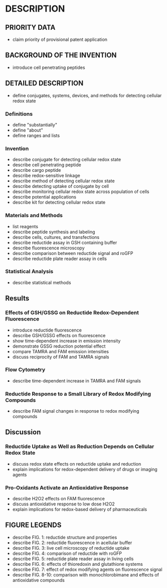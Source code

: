 # DESCRIPTION

## PRIORITY DATA

- claim priority of provisional patent application

## BACKGROUND OF THE INVENTION

- introduce cell penetrating peptides

## DETAILED DESCRIPTION

- define conjugates, systems, devices, and methods for detecting cellular redox state

### Definitions

- define "substantially"
- define "about"
- define ranges and lists

### Invention

- describe conjugate for detecting cellular redox state
- describe cell penetrating peptide
- describe cargo peptide
- describe redox-sensitive linkage
- describe method of detecting cellular redox state
- describe detecting uptake of conjugate by cell
- describe monitoring cellular redox state across population of cells
- describe potential applications
- describe kit for detecting cellular redox state

### Materials and Methods

- list reagents
- describe peptide synthesis and labeling
- describe cells, cultures, and transfections
- describe reductide assay in GSH containing buffer
- describe fluorescence microscopy
- describe comparison between reductide signal and roGFP
- describe reductide plate reader assay in cells

### Statistical Analysis

- describe statistical methods

## Results

### Effects of GSH/GSSG on Reductide Redox-Dependent Fluorescence

- introduce reductide fluorescence
- describe GSH/GSSG effects on fluorescence
- show time-dependent increase in emission intensity
- demonstrate GSSG reduction potential effect
- compare TAMRA and FAM emission intensities
- discuss reciprocity of FAM and TAMRA signals

### Flow Cytometry

- describe time-dependent increase in TAMRA and FAM signals

### Reductide Response to a Small Library of Redox Modifying Compounds

- describe FAM signal changes in response to redox modifying compounds

## Discussion

### Reductide Uptake as Well as Reduction Depends on Cellular Redox State

- discuss redox state effects on reductide uptake and reduction
- explain implications for redox-dependent delivery of drugs or imaging agents

### Pro-Oxidants Activate an Antioxidative Response

- describe H2O2 effects on FAM fluorescence
- discuss antioxidative response to low dose H2O2
- explain implications for redox-based delivery of pharmaceuticals

## FIGURE LEGENDS

- describe FIG. 1: reductide structure and properties
- describe FIG. 2: reductide fluorescence in acellular buffer
- describe FIG. 3: live cell microscopy of reductide uptake
- describe FIG. 4: comparison of reductide with roGFP
- describe FIG. 5: reductide plate reader assay in living cells
- describe FIG. 6: effects of thioredoxin and glutathione systems
- describe FIG. 7: effect of redox modifying agents on fluorescence signal
- describe FIG. 8-10: comparison with monochlorobimane and effects of antioxidative compounds

